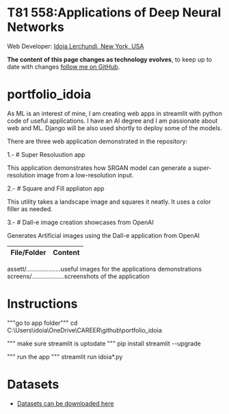 # T81 558:Applications of Deep Neural Networks
Web Developer: [Idoia Lerchundi, New York, USA](https://live-webdevserv.pantheonsite.io)

**The content of this page changes as technology evolves**, to keep up to date with changes [follow me on GitHub](https://github.com/webdevserv/portfolio_idoia).

# portfolio_idoia

As ML is an interest of mine, I am creating web apps in streamlit with python code of useful applications. I have an AI degree and I am passionate about web and ML. Django will be also used shortly to deploy some of the models.

There are three web application demonstrated in the repository:

1.- # Super Resoluution app

This application demonstrates how SRGAN model can generate a super-resolution image from a low-resolution input.

2.- # Square and Fill appliaton app

This utility takes a landscape image and squares it neatly. It uses a color filler as needed.

3.- # Dall-e image creation showcases from OpenAI

Generates Artificial images using the Dall-e application from OpenAI



File/Folder | Content
---|---
assett/....................useful images for the applications demonstrations
screens/...................screenshots of the application


# Instructions

"""go to app folder"""
cd C:\Users\idoia\OneDrive\CAREER\github\portfolio_idoia

""" make sure streamlit is uptodate """
pip install streamlit --upgrade

""" run the app """
streamlit run idoia*.py


# Datasets

* [Datasets can be downloaded here](www.html.link)


